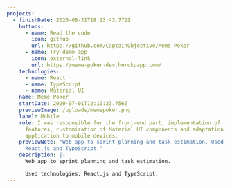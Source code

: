 ```yaml
---
projects:
  - finishDate: 2020-08-31T18:23:43.772Z
    buttons:
      - name: Read the code
        icon: github
        url: https://github.com/CaptainObjective/Meme-Poker
      - name: Try demo app
        icon: external-link
        url: https://meme-poker-dev.herokuapp.com/
    technologies:
      - name: React
      - name: TypeScript
      - name: Material UI
    name: Meme Poker
    startDate: 2020-07-01T12:10:23.756Z
    previewImage: /uploads/memepoker.png
    label: Mobile
    role: I was responsible for the front-end part, implementation of front-end
      features, customization of Material UI components and adaptation of the
      application to mobile devices.
    previewNote: "Web app to sprint planning and task estimation. Used technologies:
      React.js and TypeScript."
    description: |-
      Web app to sprint planning and task estimation.

      Used technologies: React.js and TypeScript.
---
```

